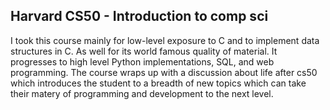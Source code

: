 ## Harvard CS50 - Introduction to comp sci  

I took this course mainly for low-level exposure to C and to implement data structures in C. As well for its world famous quality of material. It progresses to high level Python implementations, SQL, and web programming. The course wraps up with a discussion about life after cs50 which introduces the student to a breadth of new topics which can take their matery of programming and development to the next level. 
